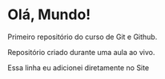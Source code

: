 # Olá, Mundo!
 Primeiro repositório do curso de Git e Github.
 
 Repositório criado durante uma aula ao vivo.
 
 Essa linha eu adicionei diretamente no Site
